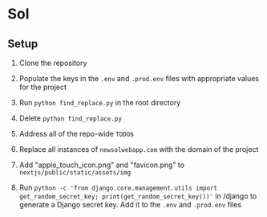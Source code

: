 # Sol

## Setup

1. Clone the repository

2. Populate the keys in the `.env` and `.prod.env` files with appropriate values for the project

3. Run `python find_replace.py` in the root directory

4. Delete `python find_replace.py`

5. Address all of the repo-wide `TODO`s

6. Replace all instances of `newsolwebapp.com` with the domain of the project

7. Add "apple_touch_icon.png" and "favicon.png" to `nextjs/public/static/assets/img`

8. Run `python -c 'from django.core.management.utils import get_random_secret_key; print(get_random_secret_key())'` in /django to generate a Django secret key. Add it to the `.env` and `.prod.env` files
